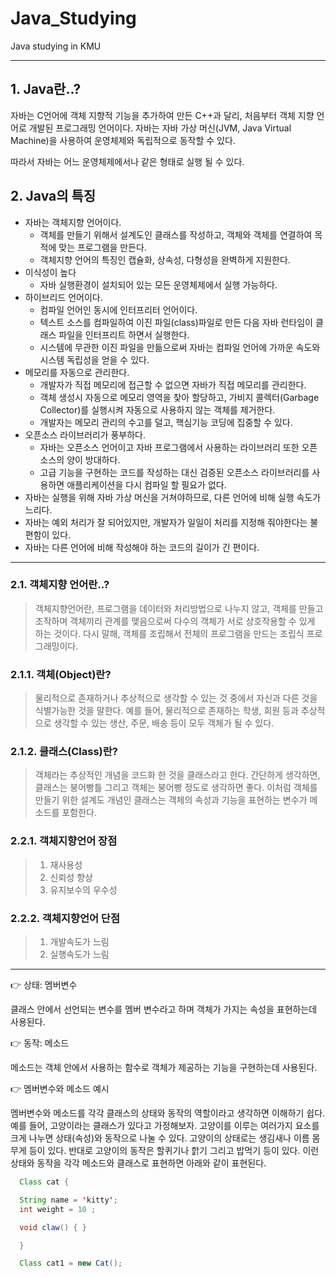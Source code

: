 # Java_Studying
Java studying in KMU

* * *

## 1. Java란..?
자바는 C언어에 객체 지향적 기능을 추가하여 만든 C++과 달리, 처음부터 객체 지향 언어로 개발된 프로그래밍 언어이다. 자바는 자바 가상 머신(JVM, Java Virtual Machine)을 사용하여 운영체제와 독립적으로 동작할 수 있다. 

따라서 자바는 어느 운영체제에서나 같은 형태로 실행 될 수 있다.


## 2. Java의 특징

- 자바는 객체지향 언어이다.
  - 객체를 만들기 위해서 설계도인 클래스를 작성하고, 객체와 객체를 연결하여 목적에 맞는 프로그램을 만든다.
  - 객체지향 언어의 특징인 캡슐화, 상속성, 다형성을 완벽하게 지원한다.
- 이식성이 높다
  - 자바 실행환경이 설치되어 있는 모든 운영체제에서 실행 가능하다.
- 하이브리드 언어이다.
  - 컴파일 언어인 동시에 인터프리터 언어이다.
  - 텍스트 소스를 컴파일하여 이진 파일(class)파일로 만든 다음 자바 런타임이 클래스 파일을 인터프리트 하면서 실행한다.
  - 시스템에 무관한 이진 파일을 만듦으로써 자바는 컴파일 언어에 가까운 속도와 시스템 독립성을 얻을 수 있다.
- 메모리를 자동으로 관리한다.
  - 개발자가 직접 메모리에 접근할 수 없으면 자바가 직접 메모리를 관리한다.
  - 객체 생성시 자동으로 메모리 영역을 찾아 할당하고, 가비지 콜렉터(Garbage Collector)를 실행시켜 자동으로 사용하지 않는 객체를 제거한다.
  - 개발자는 메모리 관리의 수고를 덜고, 핵심기능 코딩에 집중할 수 있다.
- 오픈소스 라이브러리가 풍부하다.
  - 자바는 오픈소스 언어이고 자바 프로그램에서 사용하는 라이브러리 또한 오픈소스의 양이 방대하다.
  - 고급 기능을 구현하는 코드를 작성하는 대신 검증된 오픈소스 라이브러리를 사용하면 애플리케이션을 다시 컴파일 할 필요가 없다.
- 자바는 실행을 위해 자바 가상 머신을 거쳐야하므로, 다른 언어에 비해 실행 속도가 느리다.
- 자바는 예외 처리가 잘 되어있지만, 개발자가 일일이 처리를 지정해 줘야한다는 불편함이 있다.
- 자바는 다른 언어에 비해 작성해야 하는 코드의 길이가 긴 편이다.


* * *


### 2.1. 객체지향 언어란..?

>객체지향언어란, 프로그램을 데이터와 처리방법으로 나누지 않고, 객체를 만들고 조작하며 객체끼리 관계를 맺음으로써 다수의 객체가 서로 상호작용할 수 있게 하는 것이다. 다시 말해, 객체를 조립해서 전체의 프로그램을 만드는 조립식 프로그래밍이다.


### 2.1.1. 객체(Object)란?
>물리적으로 존재하거나 추상적으로 생각할 수 있는 것 중에서 자신과 다른 것을 식별가능한 것을 말한다. 예를 들어, 물리적으로 존재하는 학생, 회원 등과 추상적으로 생각할 수 있는 생산, 주문, 배송 등이 모두 객체가 될 수 있다.


### 2.1.2. 클래스(Class)란?
>객체라는 추상적인 개념을 코드화 한 것을 클래스라고 한다. 간단하게 생각하면, 클래스는 붕어빵틀 그리고 객체는 붕어빵 정도로 생각하면 좋다. 이처럼 객체를 만들기 위한 설계도 개념인 클래스는 객체의 속성과 기능을 표현하는 변수가 메소드를 포함한다.



### 2.2.1. 객체지향언어 장점
> 1. 재사용성  
> 2. 신뢰성 향상  
> 3. 유지보수의 우수성  


### 2.2.2. 객체지향언어 단점  
> 1. 개발속도가 느림  
> 2. 실행속도가 느림


* * *

👉 상태: 멤버변수

클래스 안에서 선언되는 변수를 멤버 변수라고 하며 객체가 가지는 속성을 표현하는데 사용된다.

👉 동작: 메소드

메소드는 객체 안에서 사용하는 함수로 객체가 제공하는 기능을 구현하는데 사용된다.

👉 멤버변수와 메소드 예시

멤버변수와 메소드를 각각 클래스의 상태와 동작의 역할이라고 생각하면 이해하기 쉽다. 예를 들어, 고양이라는 클래스가 있다고 가정해보자. 고양이를 이루는 여러가지 요소를 크게 나누면 상태(속성)와 동작으로 나눌 수 있다. 고양이의 상태로는 생김새나 이름 몸무게 등이 있다. 반대로 고양이의 동작은 할퀴기나 핡기 그리고 밥먹기 등이 있다. 이런 상태와 동작을 각각 메소드와 클래스로 표현하면 아래와 같이 표현된다.


```java
  Class cat {

  String name = 'kitty'; 
  int weight = 10 ;

  void claw() { }

  }

  Class cat1 = new Cat();

```
